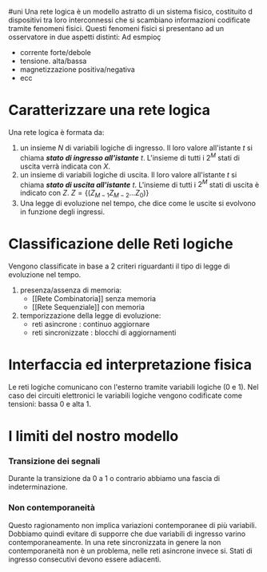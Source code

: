 #uni 
Una rete logica è un modello astratto di un sistema fisico, costituito d dispositivi tra loro interconnessi che si scambiano informazioni codificate tramite fenomeni fisici.
Questi fenomeni fisici si presentano ad un osservatore in due aspetti distinti:
Ad esmpioç
- corrente forte/debole
- tensione. alta/bassa
- magnetizzazione positiva/negativa
- ecc
# Caratterizzare una rete logica
Una rete logica è formata da:
1. un insieme $N$ di variabili logiche di ingresso. Il loro valore all'istante $t$ si chiama ___stato di ingresso all'istante___ $t$. L'insieme di tutti i $2^M$ stati di uscita verrà indicata con $X$.
2. un insieme di variabili logiche di uscita. Il loro valore all'istante $t$ si chiama ___stato di uscita all'istante___ $t$. L'insieme di tutti i $2^M$ stati di uscita è indicato con $Z$. 
   $Z = \{(Z_{M-1}Z_{M-2}...Z_0)\}$
3. Una legge di evoluzione nel tempo, che dice come le uscite si evolvono in funzione degli ingressi.
# Classificazione delle Reti logiche
Vengono classificate in base a 2 criteri riguardanti il tipo di legge di evoluzione nel tempo.
1. presenza/assenza di memoria:
   - [[Rete Combinatoria]] senza memoria
   - [[Rete Sequenziale]] con memoria
2. temporizzazione della legge di evoluzione:
   - reti asincrone : continuo aggiornare
   - reti sincronizzate : blocchi di aggiornamenti
# Interfaccia ed interpretazione fisica
Le reti logiche comunicano con l'esterno tramite variabili logiche (0 e 1).
Nel caso dei circuiti elettronici le variabili logiche vengono codificate come tensioni: bassa 0 e alta 1.
# I limiti del nostro modello
### Transizione dei segnali
Durante la transizione da 0 a 1 o contrario abbiamo una fascia di indeterminazione.
### Non contemporaneità
Questo ragionamento non implica variazioni contemporanee di più variabili.
Dobbiamo quindi evitare di supporre che due variabili di ingresso varino contemporaneamente.
In una rete sincronizzata in genere la non contemporaneità non è un problema, nelle reti asincrone invece si.
Stati di ingresso consecutivi devono essere adiacenti.